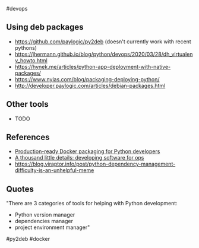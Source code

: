 #devops


## Using deb packages
- https://github.com/paylogic/py2deb (doesn't currently work with recent pythons)
- https://jhermann.github.io/blog/python/devops/2020/03/28/dh_virtualenv_howto.html
- https://hynek.me/articles/python-app-deployment-with-native-packages/
- https://www.nylas.com/blog/packaging-deploying-python/
- http://developer.paylogic.com/articles/debian-packages.html

## Other tools
- TODO

## References
- [Production-ready Docker packaging for Python developers](https://pythonspeed.com/docker/)
- [A thousand little details: developing software for ops](https://pythonspeed.com/articles/developing-tools-for-ops/)
- https://blog.viraptor.info/post/python-dependency-management-difficulty-is-an-unhelpful-meme

## Quotes
"There are 3 categories of tools for helping with Python development:
-   Python version manager
-   dependencies manager
-   project environment manager"

<!-- Keywords -->
#py2deb #docker
<!-- /Keywords -->
